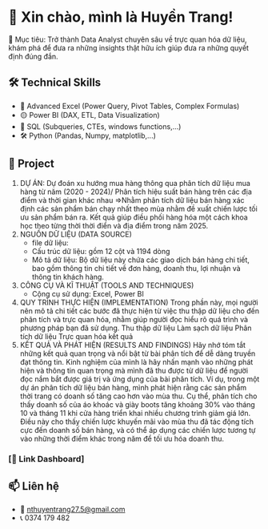 # 👋 Xin chào, mình là Huyền Trang!

🎯 Mục tiêu: Trở thành Data Analyst chuyên sâu về trực quan hóa dữ liệu, khám phá để đưa ra những insights thật hữu ích giúp đưa ra những quyết định đúng đắn.

## 🛠️ Technical Skills
- 📄 Advanced Excel (Power Query, Pivot Tables, Complex Formulas)
- 🟡 Power BI (DAX, ETL, Data Visualization)
- 🧠 SQL (Subqueries, CTEs, windows functions,...)
- 🛠️ Python (Pandas, Numpy, matplotlib,...)
  
## 🧩 Project
1. DỰ ÁN: Dự đoán xu hướng mua hàng thông qua phân tích dữ liệu mua hàng từ năm (2020 - 2024)/ Phân tích hiệu suất bán hàng trên các địa điểm và thời gian khác nhau
=>Nhằm phân tích dữ liệu bán hàng xác định các sản phẩm bán chạy nhất theo mùa nhằm đề xuất chiến lược tối ưu sản phẩm bán ra. Kết quả giúp điều phối hàng hóa một cách khoa học theo từng thời thời điển và địa điểm trong năm 2025.
3. NGUỒN DỮ LIỆU (DATA SOURCE)
   - file dữ liệu:
   - Cấu trúc dữ liệu: gồm 12 cột và 1194 dòng
   - Mô tả dữ liệu: Bộ dữ liệu này chứa các giao dịch bán hàng chi tiết, bao gồm thông tin chi tiết về đơn hàng, doanh thu, lợi nhuận và thông tin khách hàng. 
4. CÔNG CỤ VÀ KĨ THUẬT (TOOLS AND TECHNIQUES)
   - Cộng cụ sử dụng: Excel, Power BI
8. QUY TRÌNH THỰC HIỆN (IMPLEMENTATION)
Trong phần này, mọi người nên mô tả chi tiết các bước đã thực hiện từ việc thu thập dữ liệu cho đến phân tích và trực quan hóa, nhằm giúp người đọc hiểu rõ quá trình và phương pháp bạn đã sử dụng.
Thu thập dữ liệu
Làm sạch dữ liệu
Phân tích dữ liệu
Trực quan hóa kết quả
9. KẾT QUẢ VÀ PHÁT HIỆN (RESULTS AND FINDINGS)
Hãy nhớ tóm tắt những kết quả quan trọng và nổi bật từ bài phân tích để dễ dàng truyền đạt thông tin. Kinh nghiệm của mình là hãy nhấn mạnh vào những phát hiện và thông tin quan trọng mà mình đã thu được từ dữ liệu để người đọc nắm bắt được giá trị và ứng dụng của bài phân tích.
Ví dụ, trong một dự án phân tích dữ liệu bán hàng, mình phát hiện rằng các sản phẩm thời trang có doanh số tăng cao hơn vào mùa thu. Cụ thể, phân tích cho thấy doanh số của áo khoác và giày boots tăng khoảng 30% vào tháng 10 và tháng 11 khi cửa hàng triển khai nhiều chương trình giảm giá lớn. Điều này cho thấy chiến lược khuyến mãi vào mùa thu đã tác động tích cực đến doanh số bán hàng, và có thể áp dụng các chiến lược tương tự vào những thời điểm khác trong năm để tối ưu hóa doanh thu.
### [🔗 Link Dashboard]

## 📫 Liên hệ
- 📧 nthuyentrang27.5@gmail.com
- 📞 0374 179 482
